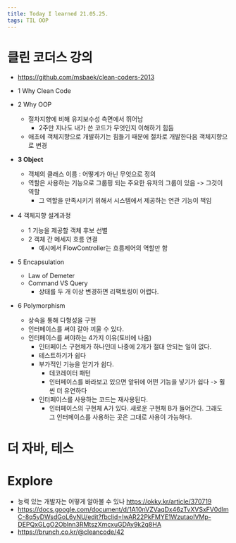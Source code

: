 ```yaml
---
title: Today I learned 21.05.25.
tags: TIL OOP
---
```




# 클린 코더스 강의

- https://github.com/msbaek/clean-coders-2013
- 1 Why Clean Code
- 2 Why OOP
  - 절차지향에 비해 유지보수성 측면에서 뛰어남
    - 2주만 지나도 내가 쓴 코드가 무엇인지 이해하기 힘듬
  - 애초에 객체지향으로 개발하기는 힘들기 때문에 절차로 개발한다음 객체지향으로 변경
- **3 Object**
  - 객체의 클래스 이름 : 어떻게가 아닌 무엇으로 정의
  - 역할은 사용하는 기능으로 그룹핑 되는 주요한 유저의 그룹이 있음 -> 그것이 역할
    - 그 역할을 만족시키기 위해서 시스템에서 제공하는 연관 기능이 책임
- 4 객체지향 설계과정
  - 1 기능을 제공할 객체 후보 선별
  - 2 객체 간 메세지 흐름 연결
    - 예시에서 FlowController는 흐름제어의 역할만 함

- 5 Encapsulation
  - Law of Demeter
  - Command VS Query
    - 상태를 두 개 이상 변경하면 리팩토링이 어렵다.
- 6 Polymorphism
  - 상속을 통해 다형성을 구현
  - 인터페이스를 써야 갈아 끼울 수 있다.
  - 인터페이스를 써야하는 4가지 이유(토비에 나옴)
    - 인터페이스 구현체가 하나인데 나중에 2개가 절대 안되는 일이 없다.
    - 테스트하기가 쉽다
    - 부가적인 기능을 얻기가 쉽다.
      - 데코레이터 패턴
      - 인터페이스를 바라보고 있으면 앞뒤에 어떤 기능을 넣기가 쉽다 -> 훨씬 더 유연하다
    - 인터페이스를 사용하는 코드는 재사용된다.
      - 인터페이스의 구현체 A가 있다. 새로운 구현채 B가 들어간다. 그래도 그 인터페이스를 사용하는 곳은 그대로 사용이 가능하다.



# 더 자바, 테스



# Explore

- 능력 있는 개발자는 어떻게 알아볼 수 있나 https://okky.kr/article/370719
- https://docs.google.com/document/d/1A10nVZVaqDx46zTvXVSxFV0dlmC-8q5yDWsdGoL6yNU/edit?fbclid=IwAR22PkFMYE1WzutaolVMp-DEPQxGLgO2Oblnn3RMtszXmcxuGDAy9k2q8HA
- https://brunch.co.kr/@cleancode/42
